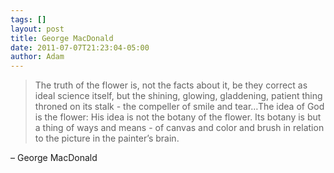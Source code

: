 ```yaml
---
tags: []
layout: post
title: George MacDonald
date: 2011-07-07T21:23:04-05:00
author: Adam
---
```


> The truth of the flower is, not the facts about it, be they correct as ideal science itself, but the shining, glowing, gladdening, patient thing throned on its stalk - the compeller of smile and tear…The idea of God is the flower: His idea is not the botany of the flower. Its botany is but a thing of ways and means - of canvas and color and brush in relation to the picture in the painter’s brain.

– George MacDonald
